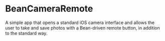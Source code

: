 # BeanCameraRemote
A simple app that opens a standard iOS camera interface and allows the user to take and save photos with a Bean-driven remote button, in addition to the standard way.
